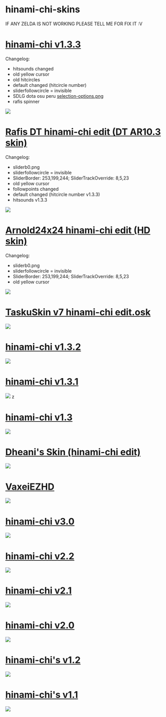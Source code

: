 # hinami-chi-skins

IF ANY ZELDA IS NOT WORKING PLEASE TELL ME FOR FIX IT :V

# [hinami-chi v1.3.3](https://1drv.ms/u/s!AgTOhQ7V3TN8jmdK_89onKDw9tHh?e=phrxxF)
Changelog:
+ hitsounds changed
+ old yellow cursor
+ old hitcircles
+ default changed (hitcircle number)
+ sliderfollowcircle = invisible
+ SDLG dota osu peru [selection-options.png](https://i.ibb.co/JvPw356/selection-options.png)
+ rafis spinner

![](https://i.imgur.com/WfoiiOH.png)

# [Rafis DT hinami-chi edit (DT AR10.3 skin)](https://1drv.ms/u/s!AgTOhQ7V3TN8jmZI578RoBR0GeHk?e=eoXON4)
Changelog:
+ sliderb0.png
+ sliderfollowcircle = invisible
+ SliderBorder: 253,199,244; SliderTrackOverride: 8,5,23
+ old yellow cursor
+ followpoints changed
+ default changed (hitcircle number v1.3.3)
+ hitsounds v1.3.3

![](https://i.imgur.com/oHoFhes.png)

# [Arnold24x24 hinami-chi edit (HD skin)](https://1drv.ms/u/s!AgTOhQ7V3TN8jmV_H_aJCYzQRarw?e=RLdK4C)
Changelog:
+ sliderb0.png
+ sliderfollowcircle = invisible
+ SliderBorder: 253,199,244; SliderTrackOverride: 8,5,23
+ old yellow cursor

![](https://i.imgur.com/JlUGt1y.png)

# [TaskuSkin v7 hinami-chi edit.osk](https://1drv.ms/u/s!AgTOhQ7V3TN8jmQc5PXpJ2iCcf6N?e=lAPBZc)
![](https://i.imgur.com/ncdqOep.png)

# [hinami-chi v1.3.2](https://1drv.ms/u/s!AgTOhQ7V3TN8jlj16T-UhcTMx5us)
![](https://i.imgur.com/KOCSsUn.png)

# [hinami-chi v1.3.1](https://lj5wng.by.files.1drv.com/y4m1nKBf0wutNGWijqvIH86X7JuW8XWlLFBHG99dJq4I3KBHZYhtCCA4Z5TAawmkDwKmht9pos6P3yTcLdtcNSAEooFYT5INHajT29yjlOgYYSUlyZBkCif1FMRio03mMGL-Bg2k-IckE0-dc_fu7NEwkknSRpQd6f6hSWPtPe3T2dwUbf1W0v_E6okHrx2_rUP3P9oWpPLgcnbisnq8omjrw)
![](https://i.imgur.com/LRlD8kx.png)
z
# [hinami-chi v1.3](https://public.by.files.1drv.com/y4mtaCybAo0d4Ipn1yQigmy2EH6HJrnpdtVMf3Y7MYMX6M27CIyFK3-2ZrA2-wJdtX4zqduEyRpYIg36rD7WZFX-lMV-4aB_TSSpKEI2vg4HJRFGRr7y00AGh6M-_8zLyiMyOIWRcVDR4zAB7veymLPlPw-yLJ4prido2EJs8Ca53V6fMAkIPR_WhbKN7FVO8GleHURCggZp6uASdVCdewOEUR6elQ1YrxzEsIrZqnY6ps?access_token=EwAIA61DBAAUzl/nWKUlBg14ZGcybuC4/OHFdfEAAVzouzp/tlpf4gIfgT3aoJKl7JKPRsJh5Nlfvk0JzgMsLMSOaEcr8/qE/Pc9xGcKTaPNl%2bZI0FgAW2G49PJ7/1mcKh9OsytXZtSgUk0WPmltcKsSlzCRrY8YH1Au6qr5L1LN%2bBioMDtd4UaAloXlrqcodqQ7cer5Tro7sjBuN5JNJg%2bIb2FRZWrW1JFoL46/NBlqeH5q0EjfZcrYlqNP8bD4d4ltyGmxv4Q0mYTEUjI/ezcXfSEfT3LOppMS34sqEGApbWmN8LtLEf0/UBwW5tJWs9jm7NZGeJCuBBoDyyVU4uTW6KqynHgQf5y%2bPnHhMlSqvXRLVOmTxpRyuyAiWpgDZgAACOYY/4JYJUXX2AGdoNxYnM2sCCXgQoS3mNf%2bzr5Lnu%2bzybL2AbQcEpsFGPraeW4LcZoUHLUaMZAdpZr0WLpkNj77FSNeyAIDSzGMNBf3IjQfhKAMoU9aZXwnutSVO4uSgL2Ij5lMBC%2bZL3BuD2ZimpdAVGsoJYQZso/TgLDVyb8eSYvEQXowZUOCPLQhowESwNRpEd9ZTg7WLOwQPbEonBUBHXQ58tVxYs/w/vpbRRylTnLEHMR2kBJ6%2bTlvBe1/Gegb1pzWWY16hQW0mn/OdT%2bAc3Y7xbP28Jk0X514l%2brcubQDHqIbzoq7Nh6uarAVZDcMp0/3mEIkDybBETCfswfgszbaV/TERDBLyUr15uMEvOREpf2qUGVBQw12tgw4zwHnhq74AaoQ3QpYMMz0wINREw7JGKbC7xpg/CKbknefpX2ZSPg5v7VCMFPdRFehjhZXlUCVuqw1Z/vt0y6cIxz2EbPkdxLzFWdaM4GxwS3eYtBixvZ2i2QY2uY5awXoQK/IcAk/sL6EmcSvG0VdSl4%2bqnssdrzQ2JffycSv8xD7bWpm%2b3n7aG0TpS8f60tG3POda7V7YzWtBMPgMDb9MX0SjZH89YNQp8CVe5FEKB0rochrvuEteSNGGydWNDC8oKWSAgI%3d)
![](https://i.imgur.com/pDJ39Vn.png)

# [Dheani's Skin (hinami-chi edit)](https://lj5wng.by.files.1drv.com/y4mOIR_aAG_cHqF1PPXXwBLahRF-Kw3IqKKLUZnFDMvlGmCfOHFGKP_8MGWJENZLf55PeSepyFFTV9JoJWW52K-jTiLHDcnU9HVwdqZMwVIexGgO5KM-2fqi41Mxvq2DS2wW88ew4HkWAko9-wLGuB-FIBGGCTzkjXZi-935TpDQ8PFBurHlBgpjefhXWl35fTgIYJ4LUwS6HGt10yBT9bfiQ)
![](https://i.imgur.com/MGEYAX8.png)

# [VaxeiEZHD](https://public.by.files.1drv.com/y4mzNjUEZ6jL14qSbZUuYEfnkdbdvJ-XkD8qa6uDZxJtPkj2IwS0nmnz_yRXbHwstxtFTcpUVpqe7Pl1V7CaMMuU9Rd5LwJlGsgXhlPCK3Sqy5vJVb6Wu0MJ5XvEs7CmwDttOJ6SsgTbwmiel691aySoSf3Re05tjbepVCAUD3QBdlhY2dePz6A8isFBgwgPKxq943aOx-MTqbAvFQen33D0HxijGGtIVkZtXMOuccoLJ4?access_token=EwAIA61DBAAUzl/nWKUlBg14ZGcybuC4/OHFdfEAAVzouzp/tlpf4gIfgT3aoJKl7JKPRsJh5Nlfvk0JzgMsLMSOaEcr8/qE/Pc9xGcKTaPNl%2bZI0FgAW2G49PJ7/1mcKh9OsytXZtSgUk0WPmltcKsSlzCRrY8YH1Au6qr5L1LN%2bBioMDtd4UaAloXlrqcodqQ7cer5Tro7sjBuN5JNJg%2bIb2FRZWrW1JFoL46/NBlqeH5q0EjfZcrYlqNP8bD4d4ltyGmxv4Q0mYTEUjI/ezcXfSEfT3LOppMS34sqEGApbWmN8LtLEf0/UBwW5tJWs9jm7NZGeJCuBBoDyyVU4uTW6KqynHgQf5y%2bPnHhMlSqvXRLVOmTxpRyuyAiWpgDZgAACOYY/4JYJUXX2AGdoNxYnM2sCCXgQoS3mNf%2bzr5Lnu%2bzybL2AbQcEpsFGPraeW4LcZoUHLUaMZAdpZr0WLpkNj77FSNeyAIDSzGMNBf3IjQfhKAMoU9aZXwnutSVO4uSgL2Ij5lMBC%2bZL3BuD2ZimpdAVGsoJYQZso/TgLDVyb8eSYvEQXowZUOCPLQhowESwNRpEd9ZTg7WLOwQPbEonBUBHXQ58tVxYs/w/vpbRRylTnLEHMR2kBJ6%2bTlvBe1/Gegb1pzWWY16hQW0mn/OdT%2bAc3Y7xbP28Jk0X514l%2brcubQDHqIbzoq7Nh6uarAVZDcMp0/3mEIkDybBETCfswfgszbaV/TERDBLyUr15uMEvOREpf2qUGVBQw12tgw4zwHnhq74AaoQ3QpYMMz0wINREw7JGKbC7xpg/CKbknefpX2ZSPg5v7VCMFPdRFehjhZXlUCVuqw1Z/vt0y6cIxz2EbPkdxLzFWdaM4GxwS3eYtBixvZ2i2QY2uY5awXoQK/IcAk/sL6EmcSvG0VdSl4%2bqnssdrzQ2JffycSv8xD7bWpm%2b3n7aG0TpS8f60tG3POda7V7YzWtBMPgMDb9MX0SjZH89YNQp8CVe5FEKB0rochrvuEteSNGGydWNDC8oKWSAgI%3d)
![](https://i.imgur.com/P3DDxtL.png)

# [hinami-chi v3.0](https://lj5wng.by.files.1drv.com/y4mwS6fJS8Pesmr7GENeOp9pm01QmqO7n1O6xG1sxpVu1oe9kli56ISapk0VXj-iSX5jF4kUhcY8aNGanagejXB0C2tc5cVe0TE5mxjUEaGQJaLg5ffGELdx7zPpe2CjLE0KpQ5gsvGu5yL6twfE4dEJ9tqtobkMSooZ40Dq7Km-JpuaqthFG4BDe4HafmXKc1P4yUtK1vag0STCQZAncbRBg)
![](https://i.imgur.com/K5hTrmh.png)

# [hinami-chi v2.2](https://lmm12g.by.files.1drv.com/y4mt-AJtduK2FJ6crjXh1_CWg_f6kBu5dRNZXxLV4z0bJQu9FiA4QRYFwpjliR9nkqflpTR43LYHY9YDniJqffLGnfc-DGGWEXSXcGhuqN1FtzbSSV-8BUtI4n-Iqw-PWMLPJH74tccbBEXkaA9NjPyfGUfpoeU5jBQhwyOl0wWvh33wAoJHDZKzJ0sjFxnq2Wp6vtlFaWLr3sy8b25iC1ISQ)
![](https://i.imgur.com/nWG0JUo.png)

# [hinami-chi v2.1](https://lj5wng.by.files.1drv.com/y4mTd7ceIcwH3NIf4zW-oiXglm1jtAXEsLIeO4pIE14H51dUcRlqp1N4s7S__W9ZWVNc-R04gjyl6d7KN9cDeGK2ya-zgdjWZlnbRYWbNYdFiz5DR89eFy32kBnN_q6ssB3sXDaC8qqOVfv99_V1y5VHM30njTH_oFVuRuomPh6T_jOcL5GlwtH_PeU5MYrDQpzKpKAYMBmZ9s0ENc6aD8UGg)
![](https://i.imgur.com/4YA6KIP.png)

# [hinami-chi v2.0](https://lj5wng.by.files.1drv.com/y4mSaMzATXC5uEDpliec4WWdW_gAGUu1XbrsstWhWB13FjoCw92KpmgO3nSW9Mah4p7-wbumZxfyv9EWoNKs1mlrj1KQofYfMzdyUoCARbH36OodaLV_X3gLGfPyAX6KSh1AI-UgUm8mtlS5hSLGCbR8TsIDwwOf2vIJW5bbu35V2vWZq9bUgFxbaltEhpmMmJ_gXxJCB254i2qP6pG9Q3UGw)
![](https://i.imgur.com/gC5ewQu.png)

# [hinami-chi's v1.2](https://jj7xqg.by.files.1drv.com/y4mDfm3JLgmC-qqXaEdxLD--MaQZp1kb3xcHtLvZBJT7NJr3Ec1uxgkbASFvX8VLYkcgCrvIsl2wWantVtkj5ow6JIXjD6OnULoT61n97ck54HGR8PpEECjZy4f6AVgwyhdn6M8iTQwm5Q5CeyosJ5nW0mvvYPSwXb0-P-PHXwh2_8Ux6PI7IJ7LO2C7-WxJBypjDDpNrg8AeVnuUzoGFRTAA)
![](https://i.imgur.com/tY1Wq0I.png)

# [hinami-chi's v1.1](https://iz7xqg.by.files.1drv.com/y4m2NoO69UpVWw8CjHxyx-vtWCWy5JxR6LPHD5UT0bMXrjVtGq-jM2oJBw7xEFd884F7fIyulJ6pXrfHKwxZqvx4t7Z5J3P5FGFtMrINYhGBxcm0aJ6njgrWnlaLSC3abuUa9fSssN3K-d0JjnO9GBEjIgSKA87WWesjpegXA_uziqZXh_xWQBK1YrGL8sWMIjcsQSN9V63W-AOcTNi6a8l7Q)
![](https://i.imgur.com/WO0FfZN.png)

